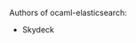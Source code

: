 <!--- OASIS_START --->
<!--- DO NOT EDIT (digest: 5f39b606d6bf2657fb7dfd44b5782d37) --->

Authors of ocaml-elasticsearch:

* Skydeck

<!--- OASIS_STOP --->
